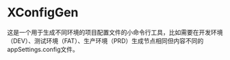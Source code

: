 # XConfigGen
这是一个用于生成不同环境的项目配置文件的小命令行工具，比如需要在开发环境（DEV）、测试环境（FAT）、生产环境（PRD）生成节点相同但内容不同的appSettings.config文件。
